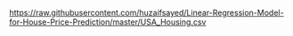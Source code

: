 https://raw.githubusercontent.com/huzaifsayed/Linear-Regression-Model-for-House-Price-Prediction/master/USA_Housing.csv

